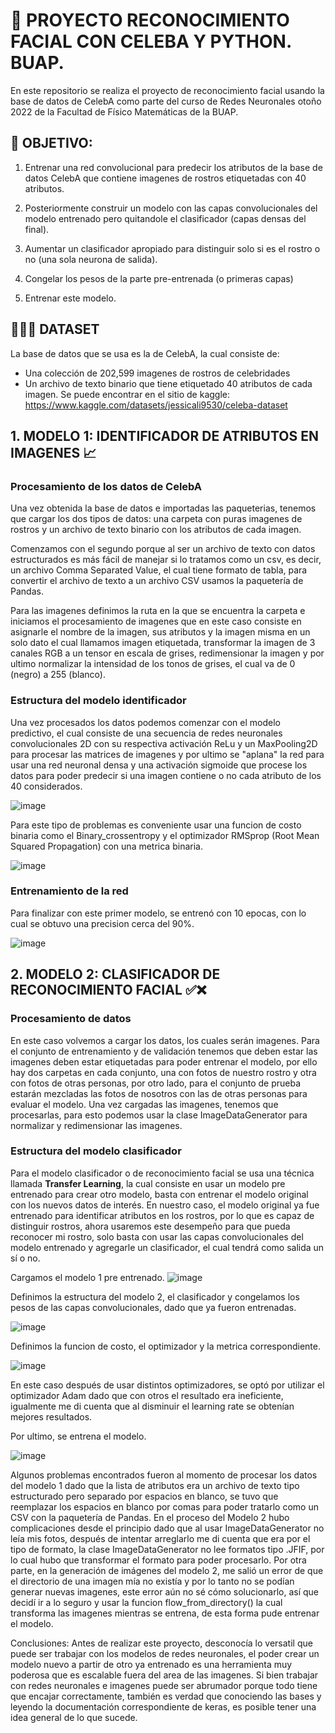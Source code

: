 # 🚀 PROYECTO RECONOCIMIENTO FACIAL CON CELEBA Y PYTHON. BUAP.
En este repositorio se realiza el proyecto de reconocimiento facial usando la base de datos de CelebA como parte del curso de Redes Neuronales otoño 2022 de la Facultad de Físico Matemáticas de la BUAP.

## 🔎 OBJETIVO:
  1.  Entrenar  una  red  convolucional  para  predecir  los  atributos  de  la  base de datos CelebA que contiene imagenes de rostros etiquetadas con 40 atributos.
  
  2.  Posteriormente  construir  un  modelo  con  las  capas  convolucionales  del modelo entrenado pero quitandole el   clasificador (capas densas del final).
   
  3.  Aumentar un clasificador apropiado para distinguir solo si es el rostro o no (una sola neurona de salida).
  
  4.  Congelar los pesos de la parte pre-entrenada (o primeras capas)
  
  5.  Entrenar este modelo.


## 👨👱‍♀️ DATASET
La base de datos que se usa es la de CelebA, la cual consiste de:
  * Una colección de 202,599 imagenes de rostros de celebridades
  * Un archivo de texto binario que tiene etiquetado 40 atributos de cada imagen.
Se puede encontrar en el sitio de kaggle: 
https://www.kaggle.com/datasets/jessicali9530/celeba-dataset


## 1. MODELO 1: IDENTIFICADOR DE ATRIBUTOS EN IMAGENES 📈
### Procesamiento de los datos de CelebA

Una vez obtenida la base de datos e importadas las paqueterias, tenemos que cargar los dos tipos de datos: una carpeta con puras imagenes de rostros y un archivo de texto binario con los atributos de cada imagen. 

Comenzamos con el segundo porque al ser un archivo de texto con datos estructurados es más fácil de manejar si lo tratamos como un csv, es decir, un archivo Comma Separated Value, el cual tiene formato de tabla, para convertir el archivo de texto a un archivo CSV usamos la paquetería de Pandas.


Para las imagenes definimos la ruta en la que se encuentra la carpeta e iniciamos el procesamiento de imagenes que en este caso consiste en asignarle el nombre de la imagen, sus atributos y la imagen misma en un solo dato el cual llamamos imagen etiquetada, transformar la imagen de 3 canales RGB a un tensor en escala de grises, redimensionar la imagen y por ultimo normalizar la intensidad de los tonos de grises, el cual va de 0 (negro) a 255 (blanco).


### Estructura del modelo identificador 
Una vez procesados los datos podemos comenzar con el modelo predictivo, el cual consiste de una secuencia de redes neuronales convolucionales 2D con su respectiva activación ReLu y un MaxPooling2D para procesar las matrices de imagenes y por ultimo se "aplana" la red para usar una red neuronal densa y una activación sigmoide que procese los datos para poder predecir si una imagen contiene o no cada atributo de los 40 considerados. 

![image](https://user-images.githubusercontent.com/80428982/202064225-03735a07-eb5f-47d8-b19f-ee916c80bb93.png)

Para este tipo de problemas es conveniente usar una funcion de costo binaria como el Binary_crossentropy y el optimizador RMSprop (Root Mean Squared Propagation) con una metrica binaria.

![image](https://user-images.githubusercontent.com/80428982/202064345-848713bc-dc5a-469e-acfc-6cb584b5e352.png)

### Entrenamiento de la red
Para finalizar con este primer modelo, se entrenó con 10 epocas, con lo cual se obtuvo una precision cerca del 90%.

![image](https://user-images.githubusercontent.com/80428982/202064163-75f08693-ef34-4e16-913e-5e60a4ae1a93.png)


## 2. MODELO 2: CLASIFICADOR DE RECONOCIMIENTO FACIAL ✅❌

### Procesamiento de datos
En este caso volvemos a cargar los datos, los cuales serán imagenes. Para el conjunto de entrenamiento y de validación tenemos que deben estar las imagenes deben estar etiquetadas para poder entrenar el modelo, por ello hay dos carpetas en cada conjunto, una con fotos de nuestro rostro y otra con fotos de otras personas, por otro lado, para el conjunto de prueba estarán mezcladas las fotos de nosotros con las de otras personas para evaluar el modelo.
Una vez cargadas las imagenes, tenemos que procesarlas, para esto podemos usar la clase ImageDataGenerator para normalizar y redimensionar las imagenes.

### Estructura del modelo clasificador
Para el modelo clasificador o de reconocimiento facial se usa una técnica llamada **Transfer Learning**, la cual consiste en usar un modelo pre entrenado para crear otro modelo, basta con entrenar el modelo original con los nuevos datos de interés. En nuestro caso, el modelo original ya fue entrenado para identificar atributos en los rostros, por lo que es capaz de distinguir rostros, ahora usaremos este desempeño para que pueda reconocer mi rostro, solo basta con usar las capas convolucionales del modelo entrenado y agregarle un clasificador, el cual tendrá como salida un sí o no. 



Cargamos el modelo 1 pre entrenado. 
![image](https://user-images.githubusercontent.com/80428982/202092822-f6c0b9fc-654b-4c79-b756-56bb34129e0a.png)


Definimos la estructura del modelo 2, el clasificador y congelamos los pesos de las capas convolucionales, dado que ya fueron entrenadas. 

![image](https://user-images.githubusercontent.com/80428982/202092894-4827456a-4c5d-497d-ac67-83911f804de5.png)

Definimos la funcion de costo, el optimizador y la metrica correspondiente. 

![image](https://user-images.githubusercontent.com/80428982/202093007-4538d2ae-1bb2-4e8f-bd17-0b79be631521.png)

En este caso después de usar distintos optimizadores, se optó por utilizar el optimizador Adam dado que con otros el resultado era ineficiente, igualmente me di cuenta que al disminuir el learning rate se obtenían mejores resultados. 


Por ultimo, se entrena el modelo.

![image](https://user-images.githubusercontent.com/80428982/202093350-eda09380-f94f-45ee-a326-bb7e8953e837.png)


Algunos problemas encontrados fueron al momento de procesar los datos del modelo 1 dado que la lista de atributos era un archivo de texto tipo estructurado pero separado por espacios en blanco, se tuvo que reemplazar los espacios en blanco por comas para poder tratarlo como un CSV con la paquetería de Pandas. 
En el proceso del Modelo 2 hubo complicaciones desde el principio dado que al usar ImageDataGenerator no leía mis fotos, después de intentar arreglarlo me di cuenta que era por el tipo de formato, la clase ImageDataGenerator no lee formatos tipo .JFIF, por lo cual hubo que transformar el formato para poder procesarlo.  Por otra parte, en la generación de imágenes del modelo 2, me salió un error de que el directorio de una imagen mía no existía y por lo tanto no se podían generar nuevas imagenes, este error aún no sé cómo solucionarlo, así que decidí ir a lo seguro y usar la funcion flow_from_directory() la cual transforma las imagenes mientras se entrena, de esta forma pude entrenar el modelo. 

Conclusiones: 
Antes de realizar este proyecto, desconocía lo versatil que puede ser trabajar con los modelos de redes neuronales, el poder crear un modelo nuevo a partir de otro ya entrenado es una herramienta muy poderosa que es escalable fuera del area de las imagenes. 
Si bien trabajar con redes neuronales e imagenes puede ser abrumador porque todo tiene que encajar correctamente, también es verdad que conociendo las bases y leyendo la documentación correspondiente de keras, es posible tener una idea general de lo que sucede. 
